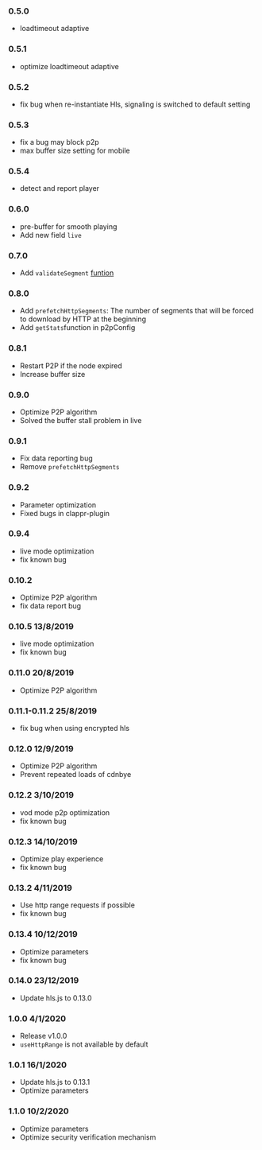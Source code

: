 ### 0.5.0
- loadtimeout adaptive

### 0.5.1
- optimize loadtimeout adaptive

### 0.5.2
- fix bug when re-instantiate Hls, signaling is switched to default setting

### 0.5.3
- fix a bug may block p2p
- max buffer size setting for mobile

### 0.5.4
- detect and report player

### 0.6.0
- pre-buffer for smooth playing
- Add new field `live`

### 0.7.0
- Add `validateSegment` [funtion](https://docs.cdnbye.com/#/en/API?id=how-to-check-segment-validity)

### 0.8.0
- Add `prefetchHttpSegments`: The number of segments that will be forced to download by HTTP at the beginning
- Add `getStats`function in p2pConfig

### 0.8.1
- Restart P2P if the node expired
- Increase buffer size

### 0.9.0
- Optimize P2P algorithm
- Solved the buffer stall problem in live

### 0.9.1
- Fix data reporting bug
- Remove `prefetchHttpSegments`

### 0.9.2
- Parameter optimization
- Fixed bugs in clappr-plugin

### 0.9.4
- live mode optimization
- fix known bug

### 0.10.2
- Optimize P2P algorithm
- fix data report bug

### 0.10.5  13/8/2019
- live mode optimization
- fix known bug

### 0.11.0 20/8/2019
- Optimize P2P algorithm

### 0.11.1-0.11.2 25/8/2019
- fix bug when using encrypted hls

### 0.12.0 12/9/2019
- Optimize P2P algorithm
- Prevent repeated loads of cdnbye

### 0.12.2 3/10/2019
- vod mode p2p optimization
- fix known bug

### 0.12.3 14/10/2019
- Optimize play experience
- fix known bug

### 0.13.2 4/11/2019
- Use http range requests if possible
- fix known bug

### 0.13.4 10/12/2019
- Optimize parameters
- fix known bug

### 0.14.0 23/12/2019
- Update hls.js to 0.13.0

### 1.0.0 4/1/2020
- Release v1.0.0
- `useHttpRange` is not available by default

### 1.0.1 16/1/2020
- Update hls.js to 0.13.1
- Optimize parameters

### 1.1.0 10/2/2020
- Optimize parameters
- Optimize security verification mechanism